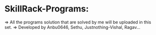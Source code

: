 # SkillRack-Programs:
=> All the programs solution that are solved by me will be uploaded in this set.
=> Developed by Anbu0646, Sethu, Justnothing-Vishal, Ragav... 

